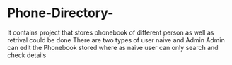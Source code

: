# Phone-Directory-
It contains project that stores phonebook of different person as well as retrival could be done
There are two types of user naive and Admin 
Admin can edit the Phonebook stored where as naive user can only search and check details
